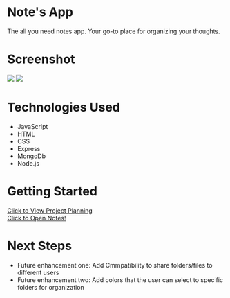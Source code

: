 # Note's App
The all you need notes app. Your go-to place for organizing your thoughts.

# Screenshot

<img src="https://i.imgur.com/mVT9TmH.png">
<img src="https://i.imgur.com/tdmDwS7.png">

# Technologies Used

- JavaScript
- HTML
- CSS
- Express
- MongoDb
- Node.js

# Getting Started

[Click to View Project Planning](https://trello.com/b/gJdggI6k/project-2)<br>
[Click to Open Notes!](https://notes-0-4140bf57cb7a.herokuapp.com/)

# Next Steps

- Future enhancement one: Add Cmmpatibility to share folders/files to different users
- Future enhancement two: Add colors that the user can select to specific folders for organization 